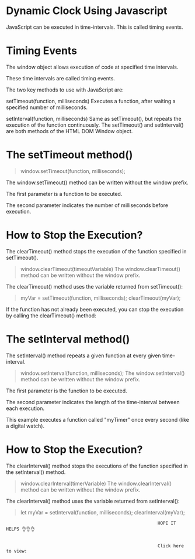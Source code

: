 # Dynamic Clock Using Javascript
JavaScript can be executed in time-intervals.  This is called timing events.
# Timing Events
The window object allows execution of code at specified time intervals.

These time intervals are called timing events.

The two key methods to use with JavaScript are:

setTimeout(function, milliseconds)
Executes a function, after waiting a specified number of milliseconds.

setInterval(function, milliseconds)
Same as setTimeout(), but repeats the execution of the function continuously.
The setTimeout() and setInterval() are both methods of the HTML DOM Window object.
# The setTimeout method()
> window.setTimeout(function, milliseconds);

The window.setTimeout() method can be written without the window prefix.

The first parameter is a function to be executed.

The second parameter indicates the number of milliseconds before execution.
# How to Stop the Execution?
The clearTimeout() method stops the execution of the function specified in setTimeout().

> window.clearTimeout(timeoutVariable)
The window.clearTimeout() method can be written without the window prefix.

The clearTimeout() method uses the variable returned from setTimeout():
> myVar = setTimeout(function, milliseconds);
> clearTimeout(myVar);

If the function has not already been executed, you can stop the execution by calling the clearTimeout() method:

# The setInterval method()
The setInterval() method repeats a given function at every given time-interval.

> window.setInterval(function, milliseconds);
The window.setInterval() method can be written without the window prefix.

The first parameter is the function to be executed.

The second parameter indicates the length of the time-interval between each execution.

This example executes a function called "myTimer" once every second (like a digital watch).
# How to Stop the Execution?
The clearInterval() method stops the executions of the function specified in the setInterval() method.

> window.clearInterval(timerVariable)
The window.clearInterval() method can be written without the window prefix.

The clearInterval() method uses the variable returned from setInterval():

> let myVar = setInterval(function, milliseconds);
> clearInterval(myVar);


                                                              HOPE IT HELPS 👌👌👌
                                                              
                                                              
                                                              Click here to view: 
